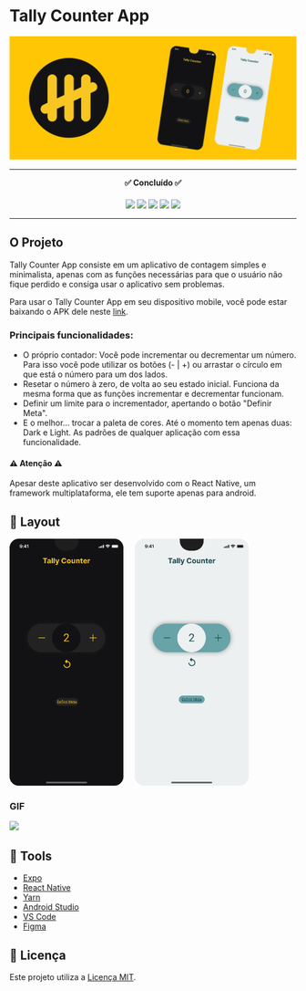 # Tally Counter App

![Banner](/.github/Banner.png)

---

<div align='center'>
  <b>✅ Concluído ✅</b>

  <div style="margin-top:20px;">
    <img src="https://img.shields.io/badge/React_Native-20232A?style=for-the-badge&logo=react&logoColor=61DAFB" />
    <img src="https://img.shields.io/badge/JavaScript-F7DF1E?style=for-the-badge&logo=javascript&logoColor=black" />
    <img src="https://img.shields.io/badge/yarn-2C8EBB?style=for-the-badge&logo=yarn&logoColor=white" />
    <img src="https://img.shields.io/badge/android-3DDC84?style=for-the-badge&logo=android&logoColor=white" />
    <img src="https://img.shields.io/badge/expo-000020?style=for-the-badge&logo=expo&logoColor=white" />
  </div>
</div>

---

## O Projeto
Tally Counter App consiste em um aplicativo de contagem simples e minimalista, apenas com as funções necessárias para que o usuário não fique perdido e consiga usar o aplicativo sem problemas.

Para usar o Tally Counter App em seu dispositivo mobile, você pode estar baixando o APK dele neste [link](https://expo.dev/artifacts/eas/sFw3HGhBxkxLKnn6esRtog.apk).

### Principais funcionalidades:

- O próprio contador: Você pode incrementar ou decrementar um número. Para isso você pode utilizar os botões (- | +) ou arrastar o círculo em que está o número para um dos lados.
- Resetar o número à zero, de volta ao seu estado inicial. Funciona da mesma forma que as funções incrementar e decrementar funcionam.
- Definir um limite para o incrementador, apertando o botão "Definir Meta".
- E o melhor... trocar a paleta de cores. Até o momento tem apenas duas: Dark e Light. As padrões de qualquer aplicação com essa funcionalidade.

#### ⚠️ Atenção ⚠️

Apesar deste aplicativo ser desenvolvido com o React Native, um framework multiplataforma, ele tem suporte apenas para android.

## 📱 Layout

<div>
  <img src="./.github/layout-dark.png" width="200" style="margin-right: 16px" />
  <img src="./.github/layout-light.png" width="200" />
</div>

### GIF

<img src="./.github/layout-video.gif" width="250"/>

## 🧰 Tools

- [Expo](https://docs.expo.dev/)
- [React Native](https://reactnative.dev/)
- [Yarn](https://yarnpkg.com/)
- [Android Studio](https://developer.android.com/studio)
- [VS Code](https://code.visualstudio.com/)
- [Figma](https://www.figma.com/)

## 📜 Licença

Este projeto utiliza a [Licença MIT](./LICENSE.md).